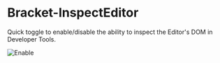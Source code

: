 Bracket-InspectEditor
================

Quick toggle to enable/disable the ability to inspect the Editor's DOM in Developer Tools.

![Enable](https://raw.github.com/wiki/MiguelCastillo/Brackets-InspectEditor/images/screenshot.png)
